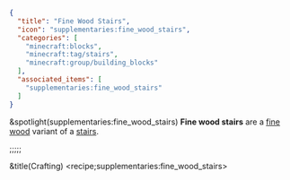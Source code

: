 ```json
{
  "title": "Fine Wood Stairs",
  "icon": "supplementaries:fine_wood_stairs",
  "categories": [
    "minecraft:blocks",
    "minecraft:tag/stairs",
    "minecraft:group/building_blocks"
  ],
  "associated_items": [
    "supplementaries:fine_wood_stairs"
  ]
}
```

&spotlight(supplementaries:fine_wood_stairs)
**Fine wood stairs** are a [fine wood](^supplementaries:fine_wood) variant of a [stairs](^minecraft:tag/stairs).

;;;;;

&title(Crafting)
<recipe;supplementaries:fine_wood_stairs>
